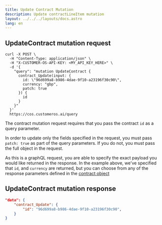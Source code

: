 ```yaml
---
title: Update Contract Mutation
description: Update contractLineItem mutation
layout: ../../../layouts/docs.astro
lang: en
---
```


## UpdateContract mutation request

```curl
curl -X POST \
  -H "Content-Type: application/json" \
  -H "X-CUSTOMER-OS-API-KEY: <MY_API_KEY_HERE>" \
  -d '{
    "query": "mutation UpdateContract { 
      contract_Update(input: { 
        id: \"96d699a8-b986-4dae-9f10-a23196f30c90\", 
        currency: "gbp",
        patch: true 
      }) { 
        id
      } 
    }"
  }' 
  https://cos.customeros.ai/query

```

The contract mutation request requires that you pass the contract `id` as a query parameter.  

In order to update only the fields specified in the request, you must pass `patch: true` as part of the query parameters.  If you do not, you must pass the full object in the request.

As this is a graphQL request, you are able to specify the exact payload you would like returned in the response.  In the example above, we've specified that `id`, and `currency` are returned, but you can choose from any of the response parameters defined in the [contract object](objects/contract)

## UpdateContract mutation response
```json
"data": {
    "contract_Update": {
        "id": "96d699a8-b986-4dae-9f10-a23196f30c90",
    }
}
```
